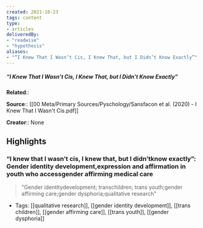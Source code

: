 ```yaml
---
created: 2021-10-23
tags: content
type: 
- articles
deliveredBy: 
- "readwise"
- "hypothesis"
aliases:
- "“I Knew That I Wasn’t Cis, I Knew That, but I Didn’t Know Exactly”"
---
```

##### “I Knew That I Wasn’t Cis, I Knew That, but I Didn’t Know Exactly”

**Related**:: 

**Source**:: [[00 Meta/Primary Sources/Pyschology/Sansfacon et al. (2020) - I Knew That I Wasn't Cis.pdf]]

**Creator**:: None

## Highlights
### “I knew that I wasn’t cis, I knew that, but I didn’tknow exactly”: Gender identity development,expression and affirmation in youth who accessgender affirming medical care
  
> "Gender identitydevelopment; transchildren; trans youth;gender affirming care;gender dysphoria;qualitative research" 
- Tags: [[qualitative research]], [[gender identity development]], [[trans children]], [[gender affirming care]], [[trans youth]], [[gender dysphoria]]

